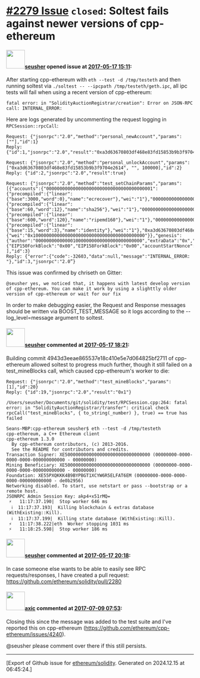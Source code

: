 # [\#2279 Issue](https://github.com/ethereum/solidity/issues/2279) `closed`: Soltest fails against newer versions of cpp-ethereum

#### <img src="https://avatars.githubusercontent.com/u/416212?u=1017126e3c4675ab2c77f1e4c0d0e31bed1fa6a7&v=4" width="50">[seusher](https://github.com/seusher) opened issue at [2017-05-17 15:11](https://github.com/ethereum/solidity/issues/2279):

After starting cpp-ethereum with ```eth --test -d /tmp/testeth``` and then running soltest via ```./soltest -- --ipcpath /tmp/testeth/geth.ipc```, all ipc tests will fail when using a recent version of cpp-ethereum:

```
fatal error: in "SolidityAuctionRegistrar/creation": Error on JSON-RPC call: INTERNAL_ERROR: 
```

Here are logs generated by uncommenting the request logging in ```RPCSession::rpcCall```:

```
Request: {"jsonrpc":"2.0","method":"personal_newAccount","params":[""],"id":1}
Reply: {"id":1,"jsonrpc":"2.0","result":"0xa3d63670803df468e83fd15853b9b3f9704e2614"}

Request: {"jsonrpc":"2.0","method":"personal_unlockAccount","params":["0xa3d63670803df468e83fd15853b9b3f9704e2614", "", 100000],"id":2}
Reply: {"id":2,"jsonrpc":"2.0","result":true}

Request: {"jsonrpc":"2.0","method":"test_setChainParams","params":[{"accounts":{"0000000000000000000000000000000000000001":{"precompiled":{"linear":{"base":3000,"word":0},"name":"ecrecover"},"wei":"1"},"0000000000000000000000000000000000000002":{"precompiled":{"linear":{"base":60,"word":12},"name":"sha256"},"wei":"1"},"0000000000000000000000000000000000000003":{"precompiled":{"linear":{"base":600,"word":120},"name":"ripemd160"},"wei":"1"},"0000000000000000000000000000000000000004":{"precompiled":{"linear":{"base":15,"word":3},"name":"identity"},"wei":"1"},"0xa3d63670803df468e83fd15853b9b3f9704e2614":{"wei":"0x100000000000000000000000000000000000000000"}},"genesis":{"author":"0000000000000010000000000000000000000000","extraData":"0x","gasLimit":"0x1000000000000","parentHash":"0x0000000000000000000000000000000000000000000000000000000000000000","timestamp":"0x00"},"params":{"EIP150ForkBlock":"0x00","EIP158ForkBlock":"0x00","accountStartNonce":"0x","allowFutureBlocks":"1","blockReward":"0x","homsteadForkBlock":"0x00","maximumExtraDataSize":"0x1000000"},"sealEngine":"NoProof"}
],"id":3}
Reply: {"error":{"code":-32603,"data":null,"message":"INTERNAL_ERROR: "},"id":3,"jsonrpc":"2.0”}
```
This issue was confirmed by chriseth on Gitter:

```chriseth @chriseth 01:17
@seusher yes, we noticed that, it happens with latest develop version of cpp-ethereum. You can make it work by using a slighttly older version of cpp-ethereum or wait for our fix
```

In order to make debugging easier, the Request and Response messages should be written via BOOST_TEST_MESSAGE so it logs according to the --log_level=message argument to soltest.

#### <img src="https://avatars.githubusercontent.com/u/416212?u=1017126e3c4675ab2c77f1e4c0d0e31bed1fa6a7&v=4" width="50">[seusher](https://github.com/seusher) commented at [2017-05-17 18:21](https://github.com/ethereum/solidity/issues/2279#issuecomment-302183102):

Building commit 4943d3eeae865537e18c410e5e7d064825bf2711 of cpp-ethereum allowed soltest to progress much further, though it still failed on a test_mineBlocks call, which caused cpp-ethereum's worker to die:

```
Request: {"jsonrpc":"2.0","method":"test_mineBlocks","params":[1],"id":20}
Reply: {"id":19,"jsonrpc":"2.0","result":"0x1"}

/Users/seusher/Documents/git/solidity/test/RPCSession.cpp:264: fatal error: in "SolidityAuctionRegistrar/transfer": critical check rpcCall("test_mineBlocks", { to_string(_number) }, true) == true has failed
```
```
Seans-MBP:cpp-ethereum seusher$ eth --test -d /tmp/testeth
cpp-ethereum, a C++ Ethereum client
cpp-ethereum 1.3.0
  By cpp-ethereum contributors, (c) 2013-2016.
  See the README for contributors and credits.
Transaction Signer: XE50000000000000000000000000000000 (00000000-0000-0000-0000-000000000000 - 00000000)
Mining Beneficiary: XE50000000000000000000000000000000 (00000000-0000-0000-0000-000000000000 - 00000000)
Foundation: XE55PXQKKK4B9BYPBGT1XCYW6R5ELFAT6EM (00000000-0000-0000-0000-000000000000 - de0b2956)
Networking disabled. To start, use netstart or pass --bootstrap or a remote host.
JSONRPC Admin Session Key: akp4+x51rMQ=
 ⚡   11:17:37.190|  Stop worker 646 ms
  ℹ  11:17:37.193|  Killing blockchain & extras database (WithExisting::Kill).
  ℹ  11:17:37.199|  Killing state database (WithExisting::Kill).
 ⚡   11:17:38.222|eth  Worker stopping 1031 ms
 ⚡   11:18:25.598|  Stop worker 186 ms
```

#### <img src="https://avatars.githubusercontent.com/u/416212?u=1017126e3c4675ab2c77f1e4c0d0e31bed1fa6a7&v=4" width="50">[seusher](https://github.com/seusher) commented at [2017-05-17 20:18](https://github.com/ethereum/solidity/issues/2279#issuecomment-302219531):

In case someone else wants to be able to easily see RPC requests/responses, I have created a pull request: https://github.com/ethereum/solidity/pull/2280

#### <img src="https://avatars.githubusercontent.com/u/20340?v=4" width="50">[axic](https://github.com/axic) commented at [2017-07-09 07:53](https://github.com/ethereum/solidity/issues/2279#issuecomment-313905153):

Closing this since the message was added to the test suite and I've reported this on cpp-ethereum (https://github.com/ethereum/cpp-ethereum/issues/4240).

@seusher please comment over there if this still persists.


-------------------------------------------------------------------------------



[Export of Github issue for [ethereum/solidity](https://github.com/ethereum/solidity). Generated on 2024.12.15 at 06:45:24.]
